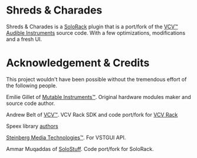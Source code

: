 # Shreds & Charades
 
 Shreds & Charades is a [SoloRack](http://www.solostuff.net/solorack/) plugin that is a port/fork of the [VCV™ Audible Instruments](https://github.com/VCVRack/AudibleInstruments) source code. With a few optimizations, modifications and a fresh UI.
 
# Acknowledgement & Credits
 
 This project wouldn't have been possible without the tremendous effort of the following people.
 
 Emilie Gillet of [Mutable Instruments™](https://mutable-instruments.net/). Original hardware modules maker and source code author.
 
 Andrew Belt of [VCV™](https://vcvrack.com/). VCV Rack SDK and code port/fork for [VCV Rack](https://github.com/VCVRack/Rack)
 
 Speex library [authors](https://github.com/ammar-mu/ShredsNCharades/blob/main/dependencies/speex/AUTHORS)
 
 [Steinberg Media Technologies™](https://www.steinberg.net/). For VSTGUI API.
 
 Ammar Muqaddas of [SoloStuff](http://www.solostuff.net/). Code port/fork for SoloRack.
 
 
 
 
